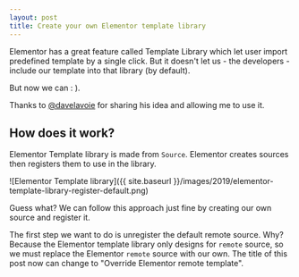 ```yaml
---
layout: post
title: Create your own Elementor template library
---
```


Elementor has a great feature called Template Library which let user import predefined template by a single click. But it doesn't let us - the developers - include our template into that library (by default).

But now we can : ).

Thanks to [@davelavoie](https://github.com/davelavoie) for sharing his idea and allowing me to use it.

## How does it work?

Elementor Template library is made from `Source`. Elementor creates sources then registers them to use in the library.

![Elementor Template library]({{ site.baseurl }}/images/2019/elementor-template-library-register-default.png)

Guess what? We can follow this approach just fine by creating our own source and register it.

The first step we want to do is unregister the default remote source. Why? Because the Elementor template library only designs for `remote` source, so we must replace the Elementor `remote` source with our own. The title of this post now can change to "Override Elementor remote template".

